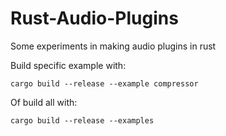# Rust-Audio-Plugins
Some experiments in making audio plugins in rust

Build specific example with:
```
cargo build --release --example compressor
```

Of build all with:
```
cargo build --release --examples
```

